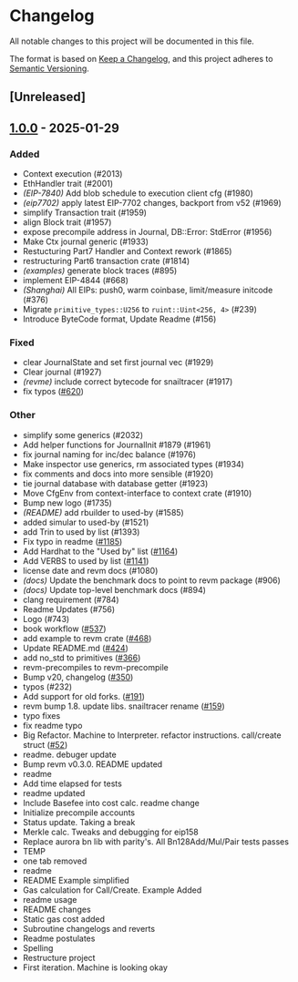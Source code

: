 # Changelog

All notable changes to this project will be documented in this file.

The format is based on [Keep a Changelog](https://keepachangelog.com/en/1.0.0/),
and this project adheres to [Semantic Versioning](https://semver.org/spec/v2.0.0.html).

## [Unreleased]

## [1.0.0](https://github.com/refcell/revm/releases/tag/revm-context-v1.0.0) - 2025-01-29

### Added

- Context execution (#2013)
- EthHandler trait (#2001)
- *(EIP-7840)* Add blob schedule to execution client cfg (#1980)
- *(eip7702)* apply latest EIP-7702 changes, backport from v52 (#1969)
- simplify Transaction trait (#1959)
- align Block trait (#1957)
- expose precompile address in Journal, DB::Error: StdError (#1956)
- Make Ctx journal generic (#1933)
- Restucturing Part7 Handler and Context rework (#1865)
- restructuring Part6 transaction crate (#1814)
- *(examples)* generate block traces (#895)
- implement EIP-4844 (#668)
- *(Shanghai)* All EIPs: push0, warm coinbase, limit/measure initcode (#376)
- Migrate `primitive_types::U256` to `ruint::Uint<256, 4>` (#239)
- Introduce ByteCode format, Update Readme (#156)

### Fixed

- clear JournalState and set first journal vec (#1929)
- Clear journal (#1927)
- *(revme)* include correct bytecode for snailtracer  (#1917)
- fix typos ([#620](https://github.com/refcell/revm/pull/620))

### Other

- simplify some generics (#2032)
- Add helper functions for JournalInit #1879 (#1961)
- fix journal naming for inc/dec balance (#1976)
- Make inspector use generics, rm associated types (#1934)
- fix comments and docs into more sensible (#1920)
- tie journal database with database getter (#1923)
- Move CfgEnv from context-interface to context crate (#1910)
- Bump new logo (#1735)
- *(README)* add rbuilder to used-by (#1585)
- added simular to used-by (#1521)
- add Trin to used by list (#1393)
- Fix typo in readme ([#1185](https://github.com/refcell/revm/pull/1185))
- Add Hardhat to the "Used by" list ([#1164](https://github.com/refcell/revm/pull/1164))
- Add VERBS to used by list ([#1141](https://github.com/refcell/revm/pull/1141))
- license date and revm docs (#1080)
- *(docs)* Update the benchmark docs to point to revm package (#906)
- *(docs)* Update top-level benchmark docs (#894)
- clang requirement (#784)
- Readme Updates (#756)
- Logo (#743)
- book workflow ([#537](https://github.com/refcell/revm/pull/537))
- add example to revm crate ([#468](https://github.com/refcell/revm/pull/468))
- Update README.md ([#424](https://github.com/refcell/revm/pull/424))
- add no_std to primitives ([#366](https://github.com/refcell/revm/pull/366))
- revm-precompiles to revm-precompile
- Bump v20, changelog ([#350](https://github.com/refcell/revm/pull/350))
- typos (#232)
- Add support for old forks. ([#191](https://github.com/refcell/revm/pull/191))
- revm bump 1.8. update libs. snailtracer rename ([#159](https://github.com/refcell/revm/pull/159))
- typo fixes
- fix readme typo
- Big Refactor. Machine to Interpreter. refactor instructions. call/create struct ([#52](https://github.com/refcell/revm/pull/52))
- readme. debuger update
- Bump revm v0.3.0. README updated
- readme
- Add time elapsed for tests
- readme updated
- Include Basefee into cost calc. readme change
- Initialize precompile accounts
- Status update. Taking a break
- Merkle calc. Tweaks and debugging for eip158
- Replace aurora bn lib with parity's. All Bn128Add/Mul/Pair tests passes
- TEMP
- one tab removed
- readme
- README Example simplified
- Gas calculation for Call/Create. Example Added
- readme usage
- README changes
- Static gas cost added
- Subroutine changelogs and reverts
- Readme postulates
- Spelling
- Restructure project
- First iteration. Machine is looking okay
